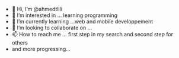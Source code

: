 - 👋 Hi, I’m @ahmedtlili
- 👀 I’m interested in ... learning programming  
- 🌱 I’m currently learning ...web and mobile developpement 
- 💞️ I’m looking to collaborate on ... 
- 📫 How to reach me ... first step in my search and second step for others
- and more progressing...
 <?php echo 'i want to learn and share learn with others' >  
<!---
ahmedlili1/ahmedlili1 is a ✨ special ✨ repository because its `README.md` (this file) appears on your GitHub profile.
You can click the Preview link to take a look at your changes.
--->
